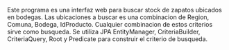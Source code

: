 Este programa es una interfaz web para buscar stock de zapatos ubicados en bodegas. Las ubicaciones a buscar es una combinacion de Region, Comuna, Bodega, IdProducto.
Cualquier combinacion de estos criterios sirve como busqueda.
Se utiliza JPA EntityManager, CriteriaBuilder, CriteriaQuery, Root y Predicate para construir el criterio de busqueda.
 